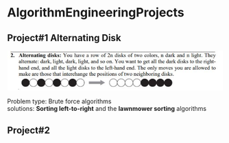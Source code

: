# AlgorithmEngineeringProjects

## Project#1 Alternating Disk 

![Alternating Disk Image](https://github.com/mulvaneya7/AlgorithmEngineeringProjects/blob/master/GithubImageResources/alternatingdisks.JPG)

Problem type: Brute force algorithms  
solutions: **Sorting left-to-right** and the **lawnmower sorting** algorithms


## Project#2 


